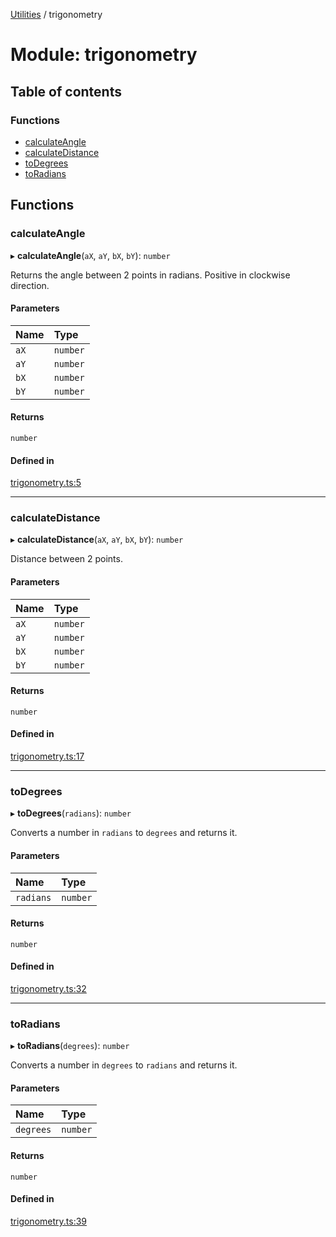 [Utilities](../README.md) / trigonometry

# Module: trigonometry

## Table of contents

### Functions

- [calculateAngle](trigonometry.md#calculateangle)
- [calculateDistance](trigonometry.md#calculatedistance)
- [toDegrees](trigonometry.md#todegrees)
- [toRadians](trigonometry.md#toradians)

## Functions

### calculateAngle

▸ **calculateAngle**(`aX`, `aY`, `bX`, `bY`): `number`

Returns the angle between 2 points in radians.
Positive in clockwise direction.

#### Parameters

| Name | Type |
| :------ | :------ |
| `aX` | `number` |
| `aY` | `number` |
| `bX` | `number` |
| `bY` | `number` |

#### Returns

`number`

#### Defined in

[trigonometry.ts:5](https://github.com/noobiept/utilities/blob/03a3e48/source/trigonometry.ts#L5)

___

### calculateDistance

▸ **calculateDistance**(`aX`, `aY`, `bX`, `bY`): `number`

Distance between 2 points.

#### Parameters

| Name | Type |
| :------ | :------ |
| `aX` | `number` |
| `aY` | `number` |
| `bX` | `number` |
| `bY` | `number` |

#### Returns

`number`

#### Defined in

[trigonometry.ts:17](https://github.com/noobiept/utilities/blob/03a3e48/source/trigonometry.ts#L17)

___

### toDegrees

▸ **toDegrees**(`radians`): `number`

Converts a number in `radians` to `degrees` and returns it.

#### Parameters

| Name | Type |
| :------ | :------ |
| `radians` | `number` |

#### Returns

`number`

#### Defined in

[trigonometry.ts:32](https://github.com/noobiept/utilities/blob/03a3e48/source/trigonometry.ts#L32)

___

### toRadians

▸ **toRadians**(`degrees`): `number`

Converts a number in `degrees` to `radians` and returns it.

#### Parameters

| Name | Type |
| :------ | :------ |
| `degrees` | `number` |

#### Returns

`number`

#### Defined in

[trigonometry.ts:39](https://github.com/noobiept/utilities/blob/03a3e48/source/trigonometry.ts#L39)

